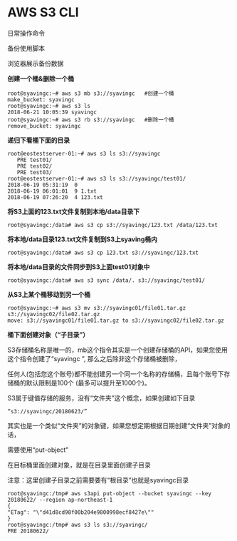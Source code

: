 # AWS S3 CLI

日常操作命令

备份使用脚本

浏览器展示备份数据





**创建一个桶&删除一个桶**

    root@syavingc:~# aws s3 mb s3://syavingc   #创建一个桶
    make_bucket: syavingc
    root@syavingc:~# aws s3 ls
    2018-06-21 10:05:39 syavingc
    root@syavingc:~# aws s3 rb s3://syavingc   #删除一个桶
    remove_bucket: syavingc

**递归下看桶下面的目录**

    root@eostestserver-01:~# aws s3 ls s3://syavingc
       PRE test01/
       PRE test02/
       PRE test03/
    root@eostestserver-01:~# aws s3 ls s3://syavingc/test01/
    2018-06-19 05:31:19  0 
    2018-06-19 06:01:01  9 1.txt
    2018-06-19 07:26:20  4 123.txt

**将S3上面的123.txt文件复制到本地/data目录下**

    root@syavingc:/data# aws s3 cp s3://syavingc/123.txt /data/123.txt

**将本地/data目录123.txt文件复制到S3上syaving桶内**

    root@syavingc:/data# aws s3 cp 123.txt s3://syavingc/123.txt

**将本地/data目录的文件同步到S3上面test01对象中**

    root@syavingc:/data# aws s3 sync /data/. s3://syavingc/test01/

**从S3上某个桶移动到另一个桶**

    root@syavingc:~# aws s3 mv s3://syavingc01/file01.tar.gz s3://syavingc02/file02.tar.gz
    move: s3://syavingc01/file01.tar.gz to s3://syavingc02/file02.tar.gz


**桶下面创建对象（“子目录”）**

S3存储桶名称是唯一的，mb这个指令其实是一个创建存储桶的API，如果您使用这个指令创建了“syavingc ”, 那么之后除非这个存储桶被删除，

任何人(包括您这个账号)都不能创建另一个同一个名称的存储桶，且每个账号下存储桶的默认限制是100个 (最多可以提升至1000个)。

S3属于键值存储的服务，没有“文件夹”这个概念，如果创建如下目录

    “s3://syavingc/20180623/”

其实也是一个类似“文件夹”的对象键，如果您想定期根据日期创建“文件夹”对象的话，

需要使用“put-object” 

在目标桶里面创建对象，就是在目录里面创建子目录

注意：这里创建子目录之前需要要有“根目录”也就是syavingc目录

    root@syavingc:/tmp# aws s3api put-object --bucket syavingc --key 20180622/ --region ap-northeast-1
    {
    "ETag": "\"d41d8cd98f00b204e9800998ecf8427e\""
    }
    root@syavingc:/tmp# aws s3 ls s3://syavingc/
    PRE 20180622/














